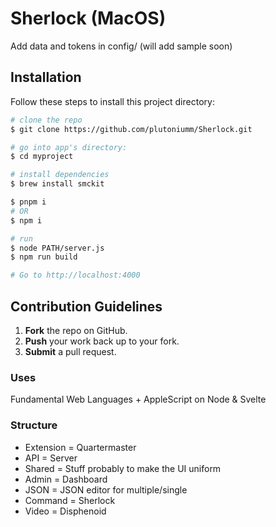 # Sherlock (MacOS)

Add data and tokens in config/ (will add sample soon)

## Installation

Follow these steps to install this project directory:

```bash
# clone the repo
$ git clone https://github.com/plutoniumm/Sherlock.git

# go into app's directory:
$ cd myproject

# install dependencies
$ brew install smckit

$ pnpm i
# OR
$ npm i

# run
$ node PATH/server.js
$ npm run build

# Go to http://localhost:4000

```

## Contribution Guidelines
1. **Fork** the repo on GitHub.
4. **Push** your work back up to your fork.
5. **Submit** a pull request.

### Uses
Fundamental Web Languages + AppleScript on Node & Svelte

### Structure
- Extension = Quartermaster
- API = Server
- Shared = Stuff probably to make the UI uniform
- Admin = Dashboard
- JSON = JSON editor for multiple/single
- Command = Sherlock
- Video = Disphenoid

